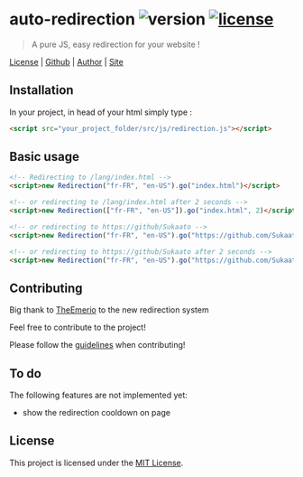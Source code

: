 # auto-redirection ![version][img-version] [![license][img-license]][link-license] 
> A pure JS, easy redirection for your website !

[License][link-license] |
[Github][link-repo] |
[Author][link-author] |
[Site][link-site]

## Installation
In your project, in head of your html simply type :

```html
<script src="your_project_folder/src/js/redirection.js"></script>
```

## Basic usage
```html
<!-- Redirecting to /lang/index.html -->
<script>new Redirection("fr-FR", "en-US").go("index.html")</script> 

<!-- or redirecting to /lang/index.html after 2 seconds -->
<script>new Redirection(["fr-FR", "en-US"]).go("index.html", 2)</script>

<!-- or redirecting to https://github/Sukaato -->
<script>new Redirection("fr-FR", "en-US").go("https://github.com/Sukaato")</script>

<!-- or redirecting to https://github/Sukaato after 2 seconds -->
<script>new Redirection("fr-FR", "en-US").go("https://github.com/Sukaato", 2)</script>
```

## Contributing
Big thank to [TheEmerio][link-emerio] to the new redirection system

Feel free to contribute to the project!

Please follow the [guidelines][link-contrib] when contributing!

## To do
The following features are not implemented yet:

- show the redirection cooldown on page

## License
This project is licensed under the [MIT License][link-license].

<!-- The links! -->
[link-license]: https://github.com/Sukaato/auto-redirection/blob/master/LICENSE
[link-repo]: https://github.com/TheEmrio/minecraft-js
[link-author]: https://github.com/Sukaato
[link-site]: https://sukaato.github.io/
[link-emerio]: https://github.com/TheEmerio
[link-contrib]: https://github.com/Sukaato/auto-redirection/blob/master/CONTRIBUTING.md

[img-version]: https://img.shields.io/badge/ver.-pre%20relase%200.2.1-blue
[img-license]: https://img.shields.io/npm/l/minecraft-lib.svg